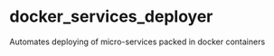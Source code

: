 docker_services_deployer
========================

Automates deploying of micro-services packed in docker containers
